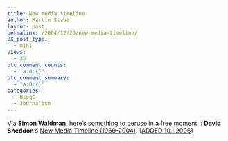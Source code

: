 ```yaml
---
title: New media timeline
author: Martin Stabe
layout: post
permalink: /2004/12/20/new-media-timeline/
BX_post_type:
  - mini
views:
  - 35
btc_comment_counts:
  - 'a:0:{}'
btc_comment_summary:
  - 'a:0:{}'
categories:
  - Blogs
  - Journalism
---
```

Via **Simon Waldman**, here&rsquo;s something to peruse in a free moment: : **David Sheddon**&rsquo;s [New Media Timeline (1969-2004)][1]. [[ADDED 10.1.2006][2]]

 [1]: http://poynter.org/content/content_view.asp?id=75953&sid=26 "Poynter Online - New Media Timeline (1969-2004)"
 [2]: http://martinstabe.com/blog/?p=1348